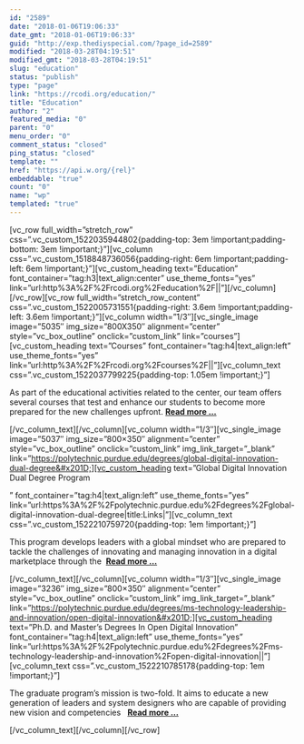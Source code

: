 ```yaml
---
id: "2589"
date: "2018-01-06T19:06:33"
date_gmt: "2018-01-06T19:06:33"
guid: "http://exp.thediyspecial.com/?page_id=2589"
modified: "2018-03-28T04:19:51"
modified_gmt: "2018-03-28T04:19:51"
slug: "education"
status: "publish"
type: "page"
link: "https://rcodi.org/education/"
title: "Education"
author: "2"
featured_media: "0"
parent: "0"
menu_order: "0"
comment_status: "closed"
ping_status: "closed"
template: ""
href: "https://api.w.org/{rel}"
embeddable: "true"
count: "0"
name: "wp"
templated: "true"
---
```

[vc_row full_width=&#x201D;stretch_row&#x201D; css=&#x201D;.vc_custom_1522035944802{padding-top: 3em !important;padding-bottom: 3em !important;}&#x201D;][vc_column css=&#x201D;.vc_custom_1518848736056{padding-right: 6em !important;padding-left: 6em !important;}&#x201D;][vc_custom_heading text=&#x201D;Education&#x201D; font_container=&#x201D;tag:h3|text_align:center&#x201D; use_theme_fonts=&#x201D;yes&#x201D; link=&#x201D;url:http%3A%2F%2Frcodi.org%2Feducation%2F||&#x201D;][/vc_column][/vc_row][vc_row full_width=&#x201D;stretch_row_content&#x201D; css=&#x201D;.vc_custom_1522005731551{padding-right: 3.6em !important;padding-left: 3.6em !important;}&#x201D;][vc_column width=&#x201D;1/3&#x2033;][vc_single_image image=&#x201D;5035&#x2033; img_size=&#x201D;800X350&#x2033; alignment=&#x201D;center&#x201D; style=&#x201D;vc_box_outline&#x201D; onclick=&#x201D;custom_link&#x201D; link=&#x201D;courses&#x201D;][vc_custom_heading text=&#x201D;Courses&#x201D; font_container=&#x201D;tag:h4|text_align:left&#x201D; use_theme_fonts=&#x201D;yes&#x201D; link=&#x201D;url:http%3A%2F%2Frcodi.org%2Fcourses%2F||&#x201D;][vc_column_text css=&#x201D;.vc_custom_1522037799225{padding-top: 1.05em !important;}&#x201D;]

As part of the educational activities related to the center, our team offers several courses that test and enhance our students to become more prepared for the new challenges upfront. **[Read more &#x2026;](https://rcodi.org/courses)**

[/vc_column_text][/vc_column][vc_column width=&#x201D;1/3&#x2033;][vc_single_image image=&#x201D;5037&#x2033; img_size=&#x201D;800&#xD7;350&#x2033; alignment=&#x201D;center&#x201D; style=&#x201D;vc_box_outline&#x201D; onclick=&#x201D;custom_link&#x201D; img_link_target=&#x201D;_blank&#x201D; link=&#x201D;https://polytechnic.purdue.edu/degrees/global-digital-innovation-dual-degree&#x201D;][vc_custom_heading text=&#x201D;Global Digital Innovation Dual Degree Program

&#x201D; font_container=&#x201D;tag:h4|text_align:left&#x201D; use_theme_fonts=&#x201D;yes&#x201D; link=&#x201D;url:https%3A%2F%2Fpolytechnic.purdue.edu%2Fdegrees%2Fglobal-digital-innovation-dual-degree|title:Links|&#x201D;][vc_column_text css=&#x201D;.vc_custom_1522210759720{padding-top: 1em !important;}&#x201D;]

This program develops leaders with a global mindset who are prepared to tackle the challenges of innovating and managing innovation in a digital marketplace through the&#xA0;&#xA0;**[Read more &#x2026;](https://polytechnic.purdue.edu/degrees/global-digital-innovation-dual-degree)**

[/vc_column_text][/vc_column][vc_column width=&#x201D;1/3&#x2033;][vc_single_image image=&#x201D;3236&#x2033; img_size=&#x201D;800&#xD7;350&#x2033; alignment=&#x201D;center&#x201D; style=&#x201D;vc_box_outline&#x201D; onclick=&#x201D;custom_link&#x201D; img_link_target=&#x201D;_blank&#x201D; link=&#x201D;https://polytechnic.purdue.edu/degrees/ms-technology-leadership-and-innovation/open-digital-innovation&#x201D;][vc_custom_heading text=&#x201D;Ph.D. and Master&#x2019;s Degrees In Open Digital Innovation&#x201D; font_container=&#x201D;tag:h4|text_align:left&#x201D; use_theme_fonts=&#x201D;yes&#x201D; link=&#x201D;url:https%3A%2F%2Fpolytechnic.purdue.edu%2Fdegrees%2Fms-technology-leadership-and-innovation%2Fopen-digital-innovation||&#x201D;][vc_column_text css=&#x201D;.vc_custom_1522210785178{padding-top: 1em !important;}&#x201D;]

The graduate program&#x2019;s mission is two-fold. It aims to educate a new generation of leaders and system designers who are capable of providing new vision and competencies&#xA0; &#xA0;[**Read more &#x2026;**](https://polytechnic.purdue.edu/degrees/ms-technology-leadership-and-innovation/open-digital-innovation)

[/vc_column_text][/vc_column][/vc_row]